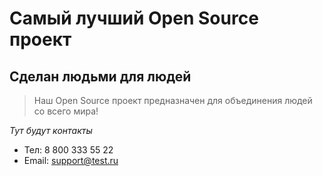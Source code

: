 # Самый лучший Open Source проект

## Сделан людьми для людей

> Наш Open Source проект предназначен для объединения людей со всего мира!

_Тут будут контакты_

* Тел: 8 800 333 55 22
* Email: [support@test.ru](support@test.ru)
